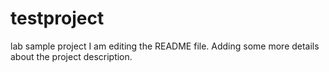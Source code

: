 # testproject
lab sample project
I am editing the README file. Adding some more details about the project description.
